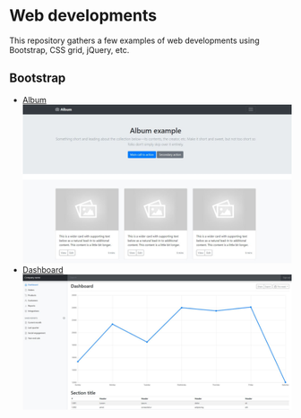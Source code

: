 # Web developments

This repository gathers a few examples of web developments using Bootstrap, CSS grid, jQuery, etc.

## Bootstrap
- [Album](templates/bootstrap1.html)
  ![alt text](templates/bootstrap1.jpg?raw=true "Album")
- [Dashboard](templates/bootstrap2.html)
  ![alt text](templates/bootstrap2.jpg?raw=true "Dashboard")
